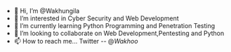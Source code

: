 - 👋 Hi, I’m @Wakhungila
- 👀 I’m interested in Cyber Security and Web Development
- 🌱 I’m currently learning Python Programming and Penetration Testing
- 💞️ I’m looking to collaborate on Web Development,Pentesting and Python
- 📫 How to reach me... Twitter -- @_Wakhoo_

<!---
Wakhungila/Wakhungila is a ✨ special ✨ repository because its `README.md` (this file) appears on your GitHub profile.
You can click the Preview link to take a look at your changes.
--->
